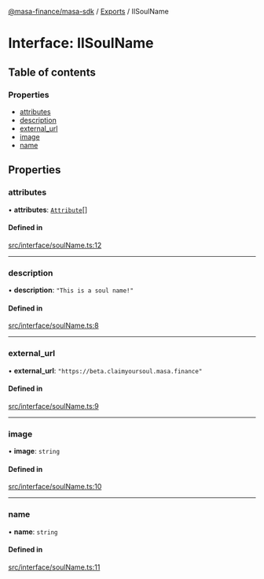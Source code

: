 [@masa-finance/masa-sdk](../README.md) / [Exports](../modules.md) / IISoulName

# Interface: IISoulName

## Table of contents

### Properties

- [attributes](IISoulName.md#attributes)
- [description](IISoulName.md#description)
- [external\_url](IISoulName.md#external_url)
- [image](IISoulName.md#image)
- [name](IISoulName.md#name)

## Properties

### attributes

• **attributes**: [`Attribute`](Attribute.md)[]

#### Defined in

[src/interface/soulName.ts:12](https://github.com/masa-finance/masa-sdk/blob/72beff4/src/interface/soulName.ts#L12)

___

### description

• **description**: ``"This is a soul name!"``

#### Defined in

[src/interface/soulName.ts:8](https://github.com/masa-finance/masa-sdk/blob/72beff4/src/interface/soulName.ts#L8)

___

### external\_url

• **external\_url**: ``"https://beta.claimyoursoul.masa.finance"``

#### Defined in

[src/interface/soulName.ts:9](https://github.com/masa-finance/masa-sdk/blob/72beff4/src/interface/soulName.ts#L9)

___

### image

• **image**: `string`

#### Defined in

[src/interface/soulName.ts:10](https://github.com/masa-finance/masa-sdk/blob/72beff4/src/interface/soulName.ts#L10)

___

### name

• **name**: `string`

#### Defined in

[src/interface/soulName.ts:11](https://github.com/masa-finance/masa-sdk/blob/72beff4/src/interface/soulName.ts#L11)
